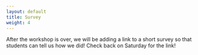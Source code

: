 ```yaml
---
layout: default
title: Survey
weight: 4
---
```


After the workshop is over, we will be adding a link to a short survey so that students can tell us how we did! Check back on Saturday for the link!
